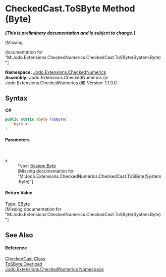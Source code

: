 # CheckedCast.ToSByte Method (Byte)
 _**\[This is preliminary documentation and is subject to change.\]**_

\[Missing <summary> documentation for "M:Jodo.Extensions.CheckedNumerics.CheckedCast.ToSByte(System.Byte)"\]

**Namespace:**&nbsp;<a href="N_Jodo_Extensions_CheckedNumerics">Jodo.Extensions.CheckedNumerics</a><br />**Assembly:**&nbsp;Jodo.Extensions.CheckedNumerics (in Jodo.Extensions.CheckedNumerics.dll) Version: 1.1.0.0

## Syntax

**C#**<br />
``` C#
public static sbyte ToSByte(
	byte x
)
```


#### Parameters
&nbsp;<dl><dt>x</dt><dd>Type: <a href="https://docs.microsoft.com/dotnet/api/system.byte" target="_blank" rel="noopener noreferrer">System.Byte</a><br />\[Missing <param name="x"/> documentation for "M:Jodo.Extensions.CheckedNumerics.CheckedCast.ToSByte(System.Byte)"\]</dd></dl>

#### Return Value
Type: <a href="https://docs.microsoft.com/dotnet/api/system.sbyte" target="_blank" rel="noopener noreferrer">SByte</a><br />\[Missing <returns> documentation for "M:Jodo.Extensions.CheckedNumerics.CheckedCast.ToSByte(System.Byte)"\]

## See Also


#### Reference
<a href="T_Jodo_Extensions_CheckedNumerics_CheckedCast">CheckedCast Class</a><br /><a href="Overload_Jodo_Extensions_CheckedNumerics_CheckedCast_ToSByte">ToSByte Overload</a><br /><a href="N_Jodo_Extensions_CheckedNumerics">Jodo.Extensions.CheckedNumerics Namespace</a><br />